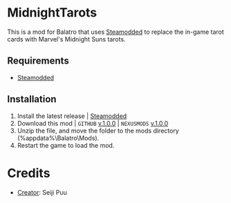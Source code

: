 # MidnightTarots
This is a mod for Balatro that uses [Steamodded](https://github.com/Steamodded/smods) to replace the in-game tarot cards with Marvel's Midnight Suns tarots.

## Requirements 
-  [Steamodded](https://github.com/Steamodded/smods/)

## Installation
1. Install the latest release | [Steamodded](https://github.com/Steamodded/smods/)
2. Download this mod | `GITHUB` [v.1.0.0](https://github.com/bruhhsalt/MidnightTarots/) | `NEXUSMODS` [v.1.0.0](https://nexusmods.com/balatro/mods/490/)
3. Unzip the file, and move the folder to the mods directory (%appdata%\Balatro\Mods).
4. Restart the game to load the mod.

# Credits
- [Creator](https://github.com/bruhhsalt): Seiji Puu
